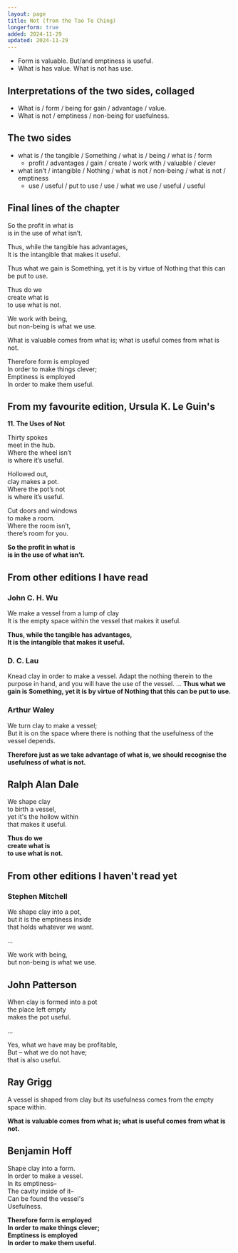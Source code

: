 ```yaml
---
layout: page
title: Not (from the Tao Te Ching)
longerform: true
added: 2024-11-29
updated: 2024-11-29
---
```


- Form is valuable. But/and emptiness is useful.
- What is has value. What is not has use.

## Interpretations of the two sides, collaged

- What is / form / being for gain / advantage / value.
- What is not / emptiness / non-being for usefulness.

## The two sides

- what is / the tangible / Something / what is / being / what is / form
    - profit / advantages / gain / create / work with / valuable / clever
- what isn’t / intangible / Nothing / what is not / non-being / what is not / emptiness
    - use / useful / put to use / use / what we use / useful / useful

## Final lines of the chapter

So the profit in what is<br>
is in the use of what isn’t.

Thus, while the tangible has advantages,<br>
It is the intangible that makes it useful.

Thus what we gain is Something, yet it is by virtue of Nothing that this can be put to use.

Thus do we<br>
create what is<br>
to use what is not.

We work with being,<br>
but non-being is what we use.

What is valuable comes from what is; what is useful comes from what is not.

Therefore form is employed<br>
In order to make things clever;<br>
Emptiness is employed<br>
In order to make them useful.

## From my favourite edition, Ursula K. Le Guin's

**11. The Uses of Not**

Thirty spokes<br>
meet in the hub.<br>
Where the wheel isn’t<br>
is where it’s useful.<br>

Hollowed out,<br>
clay makes a pot.<br>
Where the pot’s not<br>
is where it’s useful.

Cut doors and windows<br>
to make a room.<br>
Where the room isn’t,<br>
there’s room for you.

**So the profit in what is<br>
is in the use of what isn’t.**


## From other editions I have read

### John C. H. Wu

We make a vessel from a lump of clay<br>
It is the empty space within the vessel that makes it useful.

**Thus, while the tangible has advantages,<br>
It is the intangible that makes it useful.**

### D. C. Lau

Knead clay in order to make a vessel. Adapt the nothing therein to the purpose in hand, and you will have the use of the vessel. ... **Thus what we gain is Something, yet it is by virtue of Nothing that this can be put to use.**

### Arthur Waley

We turn clay to make a vessel;<br>
But it is on the space where there is nothing that the usefulness of the vessel depends.

**Therefore just as we take advantage of what is, we should recognise the usefulness of what is not.**

## Ralph Alan Dale

We shape clay<br>
to birth a vessel,<br>
yet it's the hollow within<br>
that makes it useful.

**Thus do we<br>
create what is<br>
to use what is not.**

## From other editions I haven't read yet

### Stephen Mitchell

We shape clay into a pot,<br>
but it is the emptiness inside<br>
that holds whatever we want.

...

We work with being,<br>
but non-being is what we use.

## John Patterson

When clay is formed into a pot<br>
the place left empty<br>
makes the pot useful.

...

Yes, what we have may be profitable,<br>
But – what we do not have;<br>
that is also useful.

## Ray Grigg

A vessel is shaped from clay but its usefulness comes from the empty space within.

**What is valuable comes from what is; what is useful comes from what is not.**

## Benjamin Hoff

Shape clay into a form.<br>
In order to make a vessel.<br>
In its emptiness–<br>
The cavity inside of it–<br>
Can be found the vessel's<br>
Usefulness.

**Therefore form is employed<br>
In order to make things clever;<br>
Emptiness is employed<br>
In order to make them useful.**